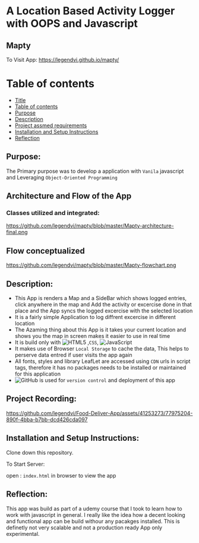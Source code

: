 # A Location Based Activity Logger with OOPS and Javascript
## Mapty
To Visit App:
https://legendvi.github.io/mapty/
# Table of contents
- [Title](#markdown-badges)
- [Table of contents](#table-of-contents)
- [Purpose](#purpose)
- [Description](#Description)
- [Project assmed requirements](#project-assumed-requirements)
- [Installation and Setup Instructions](#installation-and-setup-instruction)
- [Reflection](#Reflection)

## Purpose:
The Primary purpose was to develop a application with `Vanila` javascript and Leveraging `Object-Oriented Programming` 
## Architecture and Flow of the App
### Classes utilized and integrated:
https://github.com/legendvi/mapty/blob/master/Mapty-architecture-final.png
## Flow conceptualized 
https://github.com/legendvi/mapty/blob/master/Mapty-flowchart.png
## Description:
* This App is renders a Map and a SideBar which shows logged entries, click anywhere in the map and Add the activity or excercise done in that place and the App syncs the logged excercise with the selected location
* It is a fairly simple Application to log diffrent excercise in different location
* The Azaming thing about this App is it takes your current location and shows you the map in screen makes it easier to use in real time
* It is build only with  ![HTML5](https://img.shields.io/badge/html5-%23E34F26.svg?style=for-the-badge&logo=html5&logoColor=white) ,`CSS`, ![JavaScript](https://img.shields.io/badge/javascript-%23323330.svg?style=for-the-badge&logo=javascript&logoColor=%23F7DF1E)
* It makes use of Browser `Local Storage` to cache the data, This helps to perserve data entred if user visits the app again 
* All fonts, styles and library LeafLet are accessed using `CDN` urls in script tags, therefore it has no packages needs to be installed or maintained for this application
* ![GitHub](https://img.shields.io/badge/github-%23121011.svg?style=for-the-badge&logo=github&logoColor=white) is used for `version control`  and deployment of this app    

## Project Recording:

https://github.com/legendvi/Food-Deliver-App/assets/41253273/77975204-890f-4bba-b7bb-dcd426cda097


## Installation and Setup Instructions:
  
Clone down this repository. 

To Start Server:

open : `index.html` in browser to view the app 

## Reflection:
This app was build as part of a udemy course that I took to learn how to work with javascript in general. I really like the idea how a decent looking and functional app can be build withour any pacakges installed.
This is definetly not very scalable and not a production ready App only experimental.
